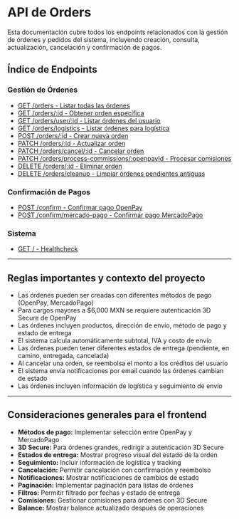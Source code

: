 # API de Orders

Esta documentación cubre todos los endpoints relacionados con la gestión de órdenes y pedidos del sistema, incluyendo creación, consulta, actualización, cancelación y confirmación de pagos.

## Índice de Endpoints

### Gestión de Órdenes

- [GET /orders - Listar todas las órdenes](./list.md)
- [GET /orders/:id - Obtener orden específica](./get-by-id.md)
- [GET /orders/user/:id - Listar órdenes del usuario](./list-by-user-id.md)
- [GET /orders/logistics - Listar órdenes para logística](./logistics.md)
- [POST /orders/:id - Crear nueva orden](./create.md)
- [PATCH /orders/:id - Actualizar orden](./update.md)
- [PATCH /orders/cancel/:id - Cancelar orden](./cancel.md)
- [PATCH /orders/process-commissions/:openpayId - Procesar comisiones](./process-commissions.md)
- [DELETE /orders/:id - Eliminar orden](./delete.md)
- [DELETE /orders/cleanup - Limpiar órdenes pendientes antiguas](./cleanup.md)

### Confirmación de Pagos

- [POST /confirm - Confirmar pago OpenPay](./confirm-payment-openpay.md)
- [POST /confirm/mercado-pago - Confirmar pago MercadoPago](./confirm-payment-mercadopago.md)

### Sistema

- [GET / - Healthcheck](./healthcheck.md)

---

## Reglas importantes y contexto del proyecto

- Las órdenes pueden ser creadas con diferentes métodos de pago (OpenPay, MercadoPago)
- Para cargos mayores a $6,000 MXN se requiere autenticación 3D Secure de OpenPay
- Las órdenes incluyen productos, dirección de envío, método de pago y estado de entrega
- El sistema calcula automáticamente subtotal, IVA y costo de envío
- Las órdenes pueden tener diferentes estados de entrega (pendiente, en camino, entregada, cancelada)
- Al cancelar una orden, se reembolsa el monto a los créditos del usuario
- El sistema envía notificaciones por email cuando las órdenes cambian de estado
- Las órdenes incluyen información de logística y seguimiento de envío

---

## Consideraciones generales para el frontend

- **Métodos de pago:** Implementar selección entre OpenPay y MercadoPago
- **3D Secure:** Para órdenes grandes, redirigir a autenticación 3D Secure
- **Estados de entrega:** Mostrar progreso visual del estado de la orden
- **Seguimiento:** Incluir información de logística y tracking
- **Cancelación:** Permitir cancelación con confirmación y reembolso
- **Notificaciones:** Mostrar notificaciones de cambios de estado
- **Paginación:** Implementar paginación para listas de órdenes
- **Filtros:** Permitir filtrado por fechas y estado de entrega
- **Comisiones:** Gestionar comisiones para órdenes con 3D Secure
- **Balance:** Mostrar balance actualizado después de operaciones
